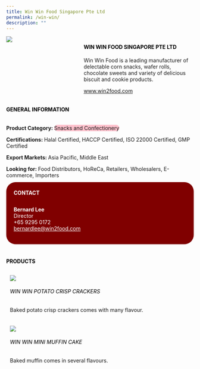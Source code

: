 ```yaml
--- 
title: Win Win Food Singapore Pte Ltd 
permalink: /win-win/ 
description: ""
---
```


<div class="flex-paragraph"> 
<div class="flex-container" style="display: flex; flex-wrap: wrap;"> 
<div class="card sgds" style="flex: 1 1 40%; display: block;"> 
<img src="https://drive.google.com/u/0/uc?id=1X2jYOxOhMOphxN5ofcRw8R-u-sroupow&export=download"> 
</div> 
<div class="card-sgds" style="flex: 1 1 58%; display: block; margin-left: 3px"> 
<h4 style="text-transform: uppercase; color: black;">
<b>Win Win Food Singapore Pte Ltd
</b>
</h4> 
<p>Win Win Food is a leading manufacturer of delectable corn snacks, wafer rolls, chocolate sweets and variety of delicious biscuit and cookie products.
</p> 
<p>
<a href="https://www.win2food.com" target="_blank">www.win2food.com
</a>
</p> 
</div> 
</div> 
</div> 
<h4 style="text-transform: uppercase; color: black;"> 
<b>General Information
</b> 
</h4> 
<div class="flex-container" style="display: flex; flex-wrap: wrap;"> 
<div class="card sgds" style="flex: 1 1 65%; display: block; align-self: stretch"> 
<div class="flex-paragraph"> 
<p> 
<b>Product Category: 
</b> 
<span style=" background-color: pink; border-radius: 10px;">Snacks and Confectionery
</span> 
</p> 
<p> 
<b>Certifications: 
</b>Halal Certified, HACCP Certified, ISO 22000 Certified, GMP Certified 
</p> 
<p> 
<b>Export Markets: 
</b>Asia Pacific, Middle East 
</p> 
<p style="margin-bottom: 10px;"> 
<b>Looking for: 
</b>Food Distributors, HoReCa, Retailers, Wholesalers, E-commerce, Importers 
</p> 
</div> 
</div> 
<div class="card sgds" style="flex: 1 1 35%; padding: 10px; display: block; background-color: maroon; border-radius: 25px; align-self: center;"> 
<h4 style="color: white; margin-top: 10px; margin-left: 10px;">CONTACT
</h4> 
<div class="flex-paragraph"> 
<p style="padding: 10px; color: white;"> 
<b>Bernard Lee
</b> 
<br>Director
<br>+65 9295 0172
<br> 
<a href="mailto:bernardlee@win2food.com" style="color: white;">bernardlee@win2food.com
</a> 
</p> 
</div> 
</div> 
</div> 
<br> 
<h4 style="text-transform: uppercase; color: black;"> 
<b>Products
</b> 
</h4> 
<div style="display: flex; flex-wrap: wrap;"> 
<div class="card sgds" style="flex: 1 1 47%; margin: 10px; display: block;"> 
<div class="flex-image" style="display: block;"> 
<img src="https://drive.google.com/u/0/uc?id=1Q_X5KLDkJKY6LqhNJS_Ou0_Sol7qvTo-&export=download"> 
</div> 
<div class="flex-paragraph"> 
<h6 style="text-transform: uppercase; color: black;">WIN WIN Potato Crisp Crackers
</h6> 
<p>Baked potato crisp crackers comes with many flavour.
</p> 
</div> 
</div> 
<div class="card sgds" style="flex: 1 1 47%; margin: 10px; display: block;"> 
<div class="flex-image" style="display: block;"> 
<img src="https://drive.google.com/u/0/uc?id=1HaMQKx5ogj0_HiQt8U2J2_O4dYH0Irnr&export=download"> 
</div> 
<div class="flex-paragraph"> 
<h6 style="text-transform: uppercase; color: black;">WIN WIN Mini Muffin Cake
</h6> 
<p>Baked muffin comes in several flavours.
</p> 
</div> 
</div> 
</div>